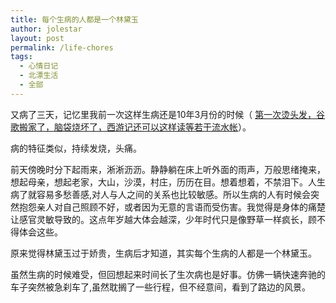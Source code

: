 ```yaml
---
title: 每个生病的人都是一个林黛玉
author: jolestar
layout: post
permalink: /life-chores
tags:
  - 心情日记
  - 北漂生活
  - 全部
---
```



又病了三天，记忆里我前一次这样生病还是10年3月份的时候（
[第一次烫头发，谷歌搬家了，脑袋烧坏了，西游记还可以这样读等若干流水帐](/1269736980000)）。

病的特征类似，持续发烧，头痛。

前天傍晚时分下起雨来，淅淅沥沥。静静躺在床上听外面的雨声，万般思绪掩来，想起母亲，想起老家，大山，沙漠，村庄，历历在目。想着想着，不禁泪下。人生病了就容易多愁善感,对人与人之间的关系也比较敏感。所以生病的人有时候会突然抱怨亲人对自己照顾不好，或者因为无意的言语而受伤害。我觉得是身体的痛楚让感官灵敏导致的。这点年岁越大体会越深，少年时代只是像野草一样疯长，顾不得体会这些。

原来觉得林黛玉过于娇贵，生病后才知道，其实每个生病的人都是一个林黛玉。

虽然生病的时候难受，但回想起来时间长了生次病也是好事。仿佛一辆快速奔驰的车子突然被急刹车了,虽然耽搁了一些行程，但不经意间，看到了路边的风景。

 
